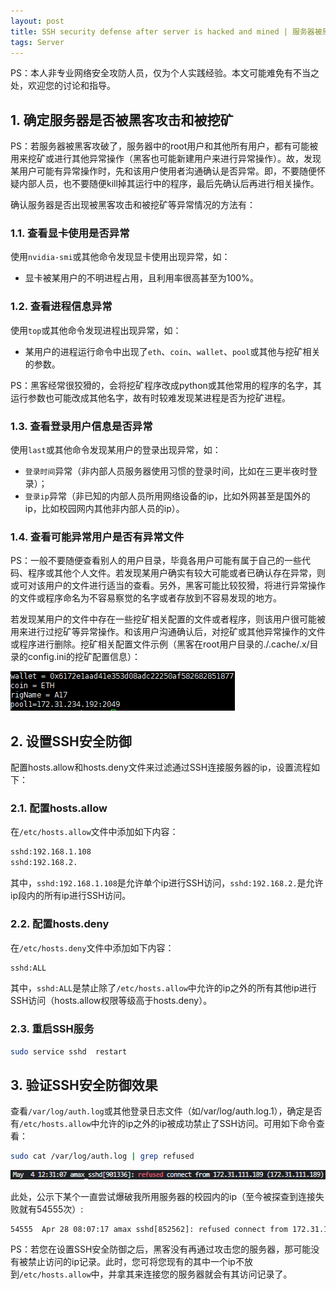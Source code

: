 ```yaml
---
layout: post
title: SSH security defense after server is hacked and mined | 服务器被黑客攻击和被挖矿之后的SSH安全防御
tags: Server
---
```


PS：本人非专业网络安全攻防人员，仅为个人实践经验。本文可能难免有不当之处，欢迎您的讨论和指导。

## 1. 确定服务器是否被黑客攻击和被挖矿

PS：若服务器被黑客攻破了，服务器中的root用户和其他所有用户，都有可能被用来挖矿或进行其他异常操作（黑客也可能新建用户来进行异常操作）。故，发现某用户可能有异常操作时，先和该用户使用者沟通确认是否异常。即，不要随便怀疑内部人员，也不要随便kill掉其运行中的程序，最后先确认后再进行相关操作。

确认服务器是否出现被黑客攻击和被挖矿等异常情况的方法有：

### 1.1. 查看显卡使用是否异常

使用`nvidia-smi`或其他命令发现显卡使用出现异常，如：

- 显卡被某用户的不明进程占用，且利用率很高甚至为100%。

### 1.2. 查看进程信息异常

使用`top`或其他命令发现进程出现异常，如：

- 某用户的进程运行命令中出现了`eth`、`coin`、`wallet`、`pool`或其他与挖矿相关的参数。

PS：黑客经常很狡猾的，会将挖矿程序改成python或其他常用的程序的名字，其运行参数也可能改成其他名字，故有时较难发现某进程是否为挖矿进程。

### 1.3. 查看登录用户信息是否异常

使用`last`或其他命令发现某用户的登录出现异常，如：

- `登录时间`异常（非内部人员服务器使用习惯的登录时间，比如在三更半夜时登录）；
- `登录ip`异常（非已知的内部人员所用网络设备的ip，比如外网甚至是国外的ip，比如校园网内其他非内部人员的ip）。

### 1.4. 查看可能异常用户是否有异常文件

PS：一般不要随便查看别人的用户目录，毕竟各用户可能有属于自己的一些代码、程序或其他个人文件。若发现某用户确实有较大可能或者已确认存在异常，则或可对该用户的文件进行适当的查看。另外，黑客可能比较狡猾，将进行异常操作的文件或程序命名为不容易察觉的名字或者存放到不容易发现的地方。

若发现某用户的文件中存在一些挖矿相关配置的文件或者程序，则该用户很可能被用来进行过挖矿等异常操作。和该用户沟通确认后，对挖矿或其他异常操作的文件或程序进行删除。挖矿相关配置文件示例（黑客在root用户目录的./.cache/.x/目录的config.ini的挖矿配置信息）：

<!-- ![ETH_show](../images/blog/ETH_show.png) -->
![ETH_show](https://github.com/Yulv-git/Yulv-git.github.io/blob/master/images/blog/ETH_show.png)

## 2. 设置SSH安全防御

配置hosts.allow和hosts.deny文件来过滤通过SSH连接服务器的ip，设置流程如下：

### 2.1. 配置hosts.allow

在`/etc/hosts.allow`文件中添加如下内容：

``` txt
sshd:192.168.1.108
sshd:192.168.2.
```

其中，`sshd:192.168.1.108`是允许单个ip进行SSH访问，`sshd:192.168.2.`是允许ip段内的所有ip进行SSH访问。

### 2.2. 配置hosts.deny

在`/etc/hosts.deny`文件中添加如下内容：

``` txt
sshd:ALL
```

其中，`sshd:ALL`是禁止除了`/etc/hosts.allow`中允许的ip之外的所有其他ip进行SSH访问（hosts.allow权限等级高于hosts.deny）。

### 2.3. 重启SSH服务

``` bash
sudo service sshd  restart
```

## 3. 验证SSH安全防御效果

查看`/var/log/auth.log`或其他登录日志文件（如/var/log/auth.log.1），确定是否有`/etc/hosts.allow`中允许的ip之外的ip被成功禁止了SSH访问。可用如下命令查看：

``` bash
sudo cat /var/log/auth.log | grep refused
```

<!-- ![SSH_refused_show](../images/blog/SSH_refused_show.png) -->
![SSH_refused_show](https://github.com/Yulv-git/Yulv-git.github.io/blob/master/images/blog/SSH_refused_show.png)

此处，公示下某个一直尝试爆破我所用服务器的校园内的ip（至今被探查到连接失败就有54555次）:

``` txt
54555  Apr 28 08:07:17 amax sshd[852562]: refused connect from 172.31.111.189 (172.31.111.189)
```

PS：若您在设置SSH安全防御之后，黑客没有再通过攻击您的服务器，那可能没有被禁止访问的ip记录。此时，您可将您现有的其中一个ip不放到`/etc/hosts.allow`中，并拿其来连接您的服务器就会有其访问记录了。
